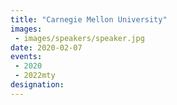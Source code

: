 ```yaml
---
title: "Carnegie Mellon University"
images:
 - images/speakers/speaker.jpg
date: 2020-02-07
events:
 - 2020
 - 2022mty
designation: 
---
```


